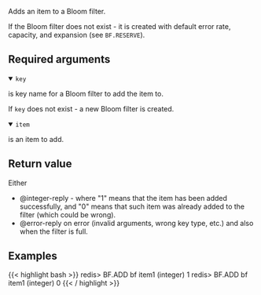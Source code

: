 Adds an item to a Bloom filter.

If the Bloom filter does not exist - it is created with default error rate, capacity, and expansion (see `BF.RESERVE`).

## Required arguments

<details open><summary><code>key</code></summary>

is key name for a Bloom filter to add the item to.

If `key` does not exist - a new Bloom filter is created.
</details>

<details open><summary><code>item</code></summary>

is an item to add.
</details>

## Return value

Either

- @integer-reply - where "1" means that the item has been added successfully, and "0" means that such item was already added to the filter (which could be wrong).
- @error-reply on error (invalid arguments, wrong key type, etc.) and also when the filter is full.

## Examples

{{< highlight bash >}}
redis> BF.ADD bf item1
(integer) 1
redis> BF.ADD bf item1
(integer) 0
{{< / highlight >}}
